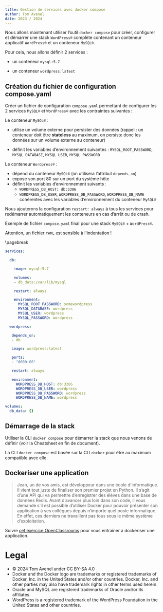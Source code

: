 ```yaml
---
title: Gestion de services avec docker compose
author: Tom Avenel
date: 2023 / 2024
---
```


Nous allons maintenant utiliser l’outil `docker compose` pour créer, configurer et démarrer une stack `WordPress®` complète contenant un conteneur applicatif `WordPress®` et un conteneur `MySQL®`.

Pour cela, nous allons définir 2 services :

- un conteneur `mysql:5.7`

- un conteneur `wordpress:latest`

## Création du fichier de configuration compose.yaml

Créer un fichier de configuration `compose.yaml` permettant de configurer les 2 services `MySQL®` et `WordPress®` avec les contraintes suivantes :

Le conteneur `MySQL®` :

- utilise un volume externe pour persister des données (rappel : un conteneur doit être **stateless** au maximum, on persiste donc les données sur un volume externe au conteneur)

- définit les variables d’environnement suivantes : `MYSQL_ROOT_PASSWORD`, `MYSQL_DATABASE`, `MYSQL_USER`, `MYSQL_PASSWORD`

Le conteneur `Wordpress®` :

- dépend du conteneur `MySQL®` (on utilisera l’attribut `depends_on`)
- expose son port 80 sur un port du système hôte
- définit les variables d’environnement suivants :
   - `WORDPRESS_DB_HOST: db:3306`
   - `WORDPRESS_DB_USER`, `WORDPRESS_DB_PASSWORD`, `WORDPRESS_DB_NAME` cohérentes avec les variables d’environnement du conteneur `MySQL®`

Nous ajouterons la configuration `restart: always` à tous les services pour redémarrer automatiquement les conteneurs en cas d’arrêt ou de crash.

Exemple de fichier `compose.yaml` final pour une stack `MySQL®` + `WordPress®`.

Attention, un fichier `YAML` est sensible à l'indentation !

\pagebreak

```yaml
services:

  db:

    image: mysql:5.7

    volumes:
    - db_data:/var/lib/mysql

    restart: always

    environment:
      MYSQL_ROOT_PASSWORD: somewordpress
      MYSQL_DATABASE: wordpress
      MYSQL_USER: wordpress
      MYSQL_PASSWORD: wordpress

  wordpress:

   depends_on:
   - db

   image: wordpress:latest

   ports:
   - "8000:80"

   restart: always

   environment:
     WORDPRESS_DB_HOST: db:3306
     WORDPRESS_DB_USER: wordpress
     WORDPRESS_DB_PASSWORD: wordpress
     WORDPRESS_DB_NAME: wordpress

volumes:
  db_data: {}
```

## Démarrage de la stack

Utiliser la CLI `docker compose` pour démarrer la stack que nous venons de définir (voir la Cheatsheet en fin de document).

La CLI `docker compose` est basée sur la CLI `docker` pour être au maximum compatible avec elle.

## Dockeriser une application

> Jean, un de vos amis, est développeur dans une école d'informatique. Il vient tout juste de finaliser son premier projet en Python. Il s’agit d’une API qui va permettre d’enregistrer des élèves dans une base de données Redis.
> Avant d’avancer plus loin dans son code, il vous demande s'il est possible d’utiliser Docker pour pouvoir présenter son application à ses collègues depuis n’importe quel poste informatique. En effet, ces derniers ne travaillent pas tous sous le même système d’exploitation.

Suivre [cet exercice OpenClassrooms](https://openclassrooms.com/fr/courses/2035766-optimisez-votre-deploiement-en-creant-des-conteneurs-avec-docker/7540111-entrainez-vous-en-orchestrant-vos-images-docker-avec-docker-compose) pour vous entraîner à dockeriser une application.

# Legal

- © 2024 Tom Avenel under CC  BY-SA 4.0
- Docker and the Docker logo are trademarks or registered trademarks of Docker, Inc. in the United States and/or other countries. Docker, Inc. and other parties may also have trademark rights in other terms used herein.
- Oracle and MySQL are registered trademarks of Oracle and/or its affiliates.
- WordPress is a registered trademark of the WordPress Foundation in the United States and other countries.
